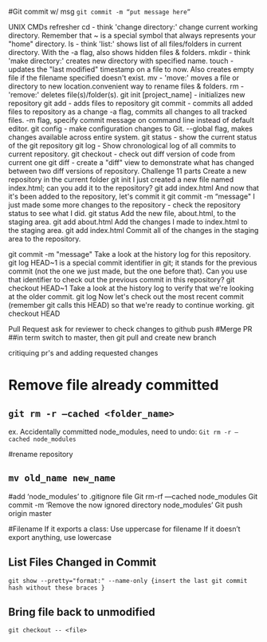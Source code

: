 #Git commit w/ msg
`git commit -m “put message here”`

UNIX CMDs refresher
cd - think 'change directory:' change current working directory. Remember that ~ is a special symbol that always represents your "home" directory.
ls - think 'list:' shows list of all files/folders in current directory. With the -a flag, also shows hidden files & folders.
mkdir - think 'make directory:' creates new directory with specified name.
touch - updates the "last modified" timestamp on a file to now. Also creates empty file if the filename specified doesn't exist.
mv - 'move:' moves a file or directory to new location.convenient way to rename files & folders.
rm - 'remove:' deletes file(s)/folder(s).
git init [project_name] - initializes new repository
git add - adds files to repository
git commit - commits all added files to repository as a change -a flag, commits all changes to all tracked files.
-m flag, specify commit message on command line instead of default editor.
git config - make configuration changes to Git.
--global flag, makes changes available across entire system.
git status - show the current status of the git repository
git log - Show chronological log of all commits to current repository.
git checkout - check out diff version of code from current one
git diff - create a "diff" view to demonstrate what has changed between two diff versions of repository.
Challenge 11 parts
Create a new repository in the current folder
git init
I just created a new file named index.html; can you add it to the repository?
git add index.html
And now that it's been added to the repository, let's commit it
git commit -m “message"
I just made some more changes to the repository - check the repository status to see what I did.
git status
Add the new file, about.html, to the staging area.
git add about.html
Add the changes I made to index.html to the staging area.
git add index.html
Commit all of the changes in the staging area to the repository.

git commit -m "message"
Take a look at the history log for this repository.
git log
HEAD~1 is a special commit identifier in git; it stands for the previous commit (not the one we just made, but the one before that). Can you use that identifier to check out the previous commit in this repository?
git checkout HEAD~1
Take a look at the history log to verify that we're looking at the older commit.
git log
Now let's check out the most recent commit (remember git calls this HEAD) so that we're ready to continue working.
git checkout HEAD

Pull Request
ask for reviewer to check changes to github push
#Merge PR
##in term switch to master, then git pull and create new branch

critiquing pr's and adding requested changes

# Remove file already committed

## `git rm -r —cached <folder_name>`

ex. Accidentally committed node_modules, need to undo:
`Git rm -r —cached node_modules`

#rename repository

## `mv old_name new_name`

#add ‘node_modules’ to .gitignore file
Git rm-rf —cached node_modules
Git commit -m ‘Remove the now ignored directory node_modules’
Git push origin master

#Filename
If it exports a class:
Use uppercase for filename
If it doesn’t export anything, use lowercase

## List Files Changed in Commit

```console
git show --pretty="format:" --name-only {insert the last git commit hash without these braces }
```

## Bring file back to unmodified

`git checkout -- <file>`
